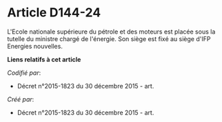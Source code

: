 # Article D144-24

L'Ecole nationale supérieure du pétrole et des moteurs est placée sous la tutelle du ministre chargé de l'énergie. Son siège
est fixé au siège d'IFP Energies nouvelles.

**Liens relatifs à cet article**

_Codifié par_:

  - Décret n°2015-1823 du 30 décembre 2015 - art.

_Créé par_:

  - Décret n°2015-1823 du 30 décembre 2015 - art.
